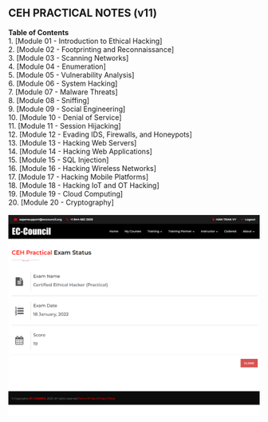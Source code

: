 <h2>CEH PRACTICAL NOTES (v11)</h2> 
<b>Table of Contents</b><br>
1. [Module 01 - Introduction to Ethical Hacking] <br>
2. [Module 02 - Footprinting and Reconnaissance] <br>
3. [Module 03 - Scanning Networks] <br>
4. [Module 04 - Enumeration] <br>
5. [Module 05 - Vulnerability Analysis] <br>
6. [Module 06 - System Hacking] <br>
7. [Module 07 - Malware Threats] <br>
8. [Module 08 - Sniffing] <br>
9. [Module 09 - Social Engineering] <br>
10. [Module 10 - Denial of Service] <br>
11. [Module 11 - Session Hijacking] <br>
12. [Module 12 - Evading IDS, Firewalls, and Honeypots] <br>
13. [Module 13 - Hacking Web Servers] <br>
14. [Module 14 - Hacking Web Applications] <br>
15. [Module 15 - SQL Injection] <br>
16. [Module 16 - Hacking Wireless Networks] <br>
17. [Module 17 - Hacking Mobile Platforms] <br>
18. [Module 18 - Hacking IoT and OT Hacking] <br>
19. [Module 19 - Cloud Computing] <br>
20. [Module 20 - Cryptography] <br>
 <br>
<img src="./CEH-Practical-Exam-Status-ASPEN.png">




















